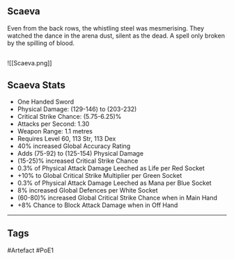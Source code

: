 ## Scaeva
Even from the back rows,
the whistling steel was mesmerising.
They watched the dance in the arena dust, silent as the dead.
A spell only broken by the spilling of blood.
##
![[Scaeva.png]]
## Scaeva Stats
- One Handed Sword
- Physical Damage: (129-146) to (203-232)
- Critical Strike Chance: (5.75-6.25)%
- Attacks per Second: 1.30
- Weapon Range: 1.1 metres
- Requires Level 60, 113 Str, 113 Dex
- 40% increased Global Accuracy Rating
- Adds (75-92) to (125-154) Physical Damage
- (15-25)% increased Critical Strike Chance
- 0.3% of Physical Attack Damage Leeched as Life per Red Socket
- +10% to Global Critical Strike Multiplier per Green Socket
- 0.3% of Physical Attack Damage Leeched as Mana per Blue Socket
- 8% increased Global Defences per White Socket
- (60-80)% increased Global Critical Strike Chance when in Main Hand
- +8% Chance to Block Attack Damage when in Off Hand


---
## Tags
#Artefact
#PoE1